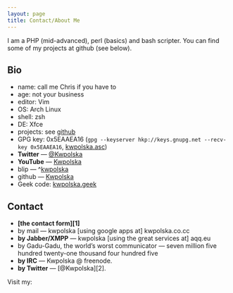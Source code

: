```yaml
---
layout: page
title: Contact/About Me
---
```

I am a PHP (mid-advanced), perl (basics) and bash scripter.  You can find some of my projects at github (see below).

## Bio

* name: call me Chris if you have to
* age: not your business
* editor: Vim
* OS: Arch Linux
* shell: zsh
* DE: Xfce
* projects: see [github][]
* GPG key: 0x5EAAEA16 (`gpg --keyserver hkp://keys.gnupg.net --recv-key 0x5EAAEA16`, [kwpolska.asc][])
* **Twitter** — [@Kwpolska][twitter]
* **YouTube** — [Kwpolska][youtube]
* blip —  ^[kwpolska][blip]
* github — [Kwpolska][github]
* Geek code: [kwpolska.geek][]

## Contact

* **[the contact form][1]**
* by mail — kwpolska \[using google apps at\] kwpolska.co.cc
* **by Jabber/XMPP** — kwpolska  \[using the great services at\] aqq.eu
* by Gadu-Gadu, the world&#8217;s worst communicator — seven million five hundred twenty-one thousand four hundred five
* **by IRC** — Kwpolska @ freenode.
* **by Twitter** — [@Kwpolska][2].

Visit my:


 [kwpolska.asc]:     http://kwpolska.co.cc/pub/kwpolska.asc  "kwpolska.asc"
 [kwpolska.geek]:    http://kwpolska.co.cc/pub/kwpolska.geek "kwpolska.geek"
 [the contact form]: http://kwpolska.co.cc/contact/form.php  "Contact Form"
 [twitter]:          http://twitter.com/Kwpolska             "Twitter"
 [youtube]:          http://www.youtube.com/user/Kwpolska    "YouTube"
 [blip]:             http://kwpolska.blip.pl/                "Blip"
 [github]:           http://github.com/Kwpolska              "GitHub"

